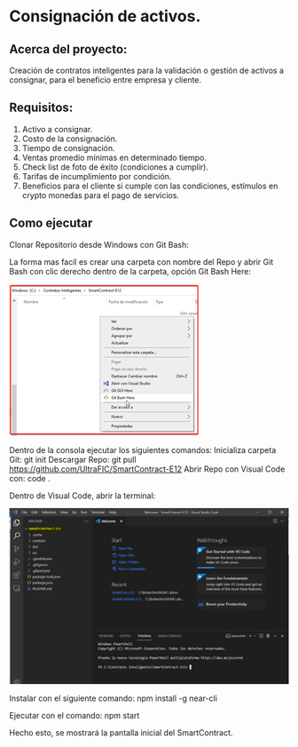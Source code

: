 # Consignación de activos.

## Acerca del proyecto:

Creación de contratos inteligentes para la validación o gestión de activos a consignar, para el beneficio entre empresa y cliente.

## Requisitos:

1. Activo a consignar.
2. Costo de la consignación.
3. Tiempo de consignación.
4. Ventas promedio mínimas en determinado tiempo.
5. Check list de foto de éxito (condiciones a cumplir).
6. Tarifas de incumplimiento por condición.
7. Beneficios para el cliente si cumple con las condiciones, estímulos en crypto monedas para el pago de servicios.

## Como ejecutar
Clonar Repositorio desde Windows con Git Bash:

La forma mas facil es crear una carpeta con nombre del Repo y abrir Git Bash con clic derecho dentro de la carpeta, opción Git Bash Here:

![Screenshot](GitBAshHere.png)

Dentro de la consola ejecutar los siguientes comandos:
Inicializa carpeta Git:
git init
Descargar Repo:
git pull  https://github.com/UltraFIC/SmartContract-E12
Abrir Repo con Visual Code con:
code .

Dentro de Visual Code, abrir la terminal: 

![Screenshot](SmartContractE12_Code.png)


Instalar con el siguiente comando:
npm install -g near-cli

Ejecutar con el comando:
npm start

Hecho esto, se mostrará la pantalla inicial del SmartContract.

